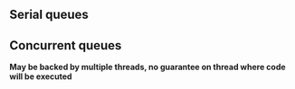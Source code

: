 

## Serial queues


## Concurrent queues

**May be backed by multiple threads, no guarantee on thread where code will be executed**

